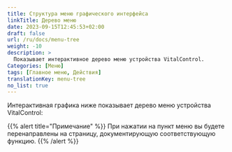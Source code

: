 ```yaml
---
title: Структура меню графического интерфейса
linkTitle: Дерево меню
date: 2023-09-15T12:45:53+02:00
draft: false
url: /ru/docs/menu-tree
weight: -10
description: >
  Показывает интерактивное дерево меню устройства VitalControl.
Categories: [Меню]
tags: [Главное меню, Действия]
translationKey: menu-tree
no_list: true
---
```


Интерактивная графика ниже показывает дерево меню устройства VitalControl:

{{% alert title="Примечание" %}}
При нажатии на пункт меню вы будете перенаправлены на страницу, документирующую соответствующую функцию.
{{% /alert %}}

<object data="menu-tree.svg" type="image/svg+xml" width="1100" >
</object>
